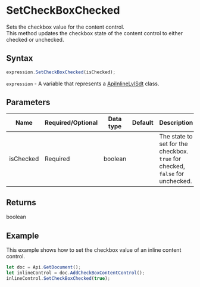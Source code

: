 # SetCheckBoxChecked

Sets the checkbox value for the content control.\
This method updates the checkbox state of the content control to either checked or unchecked.

## Syntax

```javascript
expression.SetCheckBoxChecked(isChecked);
```

`expression` - A variable that represents a [ApiInlineLvlSdt](../ApiInlineLvlSdt.md) class.

## Parameters

| **Name** | **Required/Optional** | **Data type** | **Default** | **Description** |
| ------------- | ------------- | ------------- | ------------- | ------------- |
| isChecked | Required | boolean |  | The state to set for the checkbox. `true` for checked, `false` for unchecked. |

## Returns

boolean

## Example

This example shows how to set the checkbox value of an inline content control.

```javascript editor-docx
let doc = Api.GetDocument();
let inlineControl = doc.AddCheckBoxContentControl();
inlineControl.SetCheckBoxChecked(true);
```
